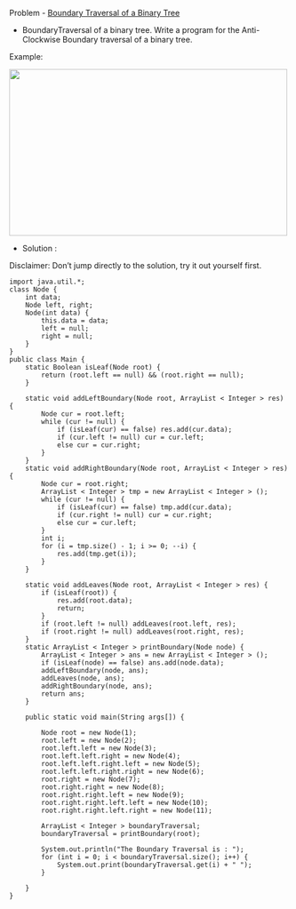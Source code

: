 Problem - [Boundary Traversal of a Binary Tree](https://leetcode.com/problems/boundary-of-binary-tree/#)

- BoundaryTraversal of a binary tree. Write a program for the Anti-Clockwise Boundary traversal of a binary tree.

Example:

<img src = "https://user-images.githubusercontent.com/101946115/213905234-1b66ac6b-3adf-49a9-9156-c1d2a31e06e7.png" height = 300 width = 500 />

- Solution :

Disclaimer: Don’t jump directly to the solution, try it out yourself first.

```
import java.util.*;
class Node {
    int data;
    Node left, right;
    Node(int data) {
        this.data = data;
        left = null;
        right = null;
    }
}
public class Main {
    static Boolean isLeaf(Node root) {
        return (root.left == null) && (root.right == null);
    }

    static void addLeftBoundary(Node root, ArrayList < Integer > res) {
        Node cur = root.left;
        while (cur != null) {
            if (isLeaf(cur) == false) res.add(cur.data);
            if (cur.left != null) cur = cur.left;
            else cur = cur.right;
        }
    }
    static void addRightBoundary(Node root, ArrayList < Integer > res) {
        Node cur = root.right;
        ArrayList < Integer > tmp = new ArrayList < Integer > ();
        while (cur != null) {
            if (isLeaf(cur) == false) tmp.add(cur.data);
            if (cur.right != null) cur = cur.right;
            else cur = cur.left;
        }
        int i;
        for (i = tmp.size() - 1; i >= 0; --i) {
            res.add(tmp.get(i));
        }
    }

    static void addLeaves(Node root, ArrayList < Integer > res) {
        if (isLeaf(root)) {
            res.add(root.data);
            return;
        }
        if (root.left != null) addLeaves(root.left, res);
        if (root.right != null) addLeaves(root.right, res);
    }
    static ArrayList < Integer > printBoundary(Node node) {
        ArrayList < Integer > ans = new ArrayList < Integer > ();
        if (isLeaf(node) == false) ans.add(node.data);
        addLeftBoundary(node, ans);
        addLeaves(node, ans);
        addRightBoundary(node, ans);
        return ans;
    }

    public static void main(String args[]) {

        Node root = new Node(1);
        root.left = new Node(2);
        root.left.left = new Node(3);
        root.left.left.right = new Node(4);
        root.left.left.right.left = new Node(5);
        root.left.left.right.right = new Node(6);
        root.right = new Node(7);
        root.right.right = new Node(8);
        root.right.right.left = new Node(9);
        root.right.right.left.left = new Node(10);
        root.right.right.left.right = new Node(11);

        ArrayList < Integer > boundaryTraversal;
        boundaryTraversal = printBoundary(root);

        System.out.println("The Boundary Traversal is : ");
        for (int i = 0; i < boundaryTraversal.size(); i++) {
            System.out.print(boundaryTraversal.get(i) + " ");
        }

    }
}
```

